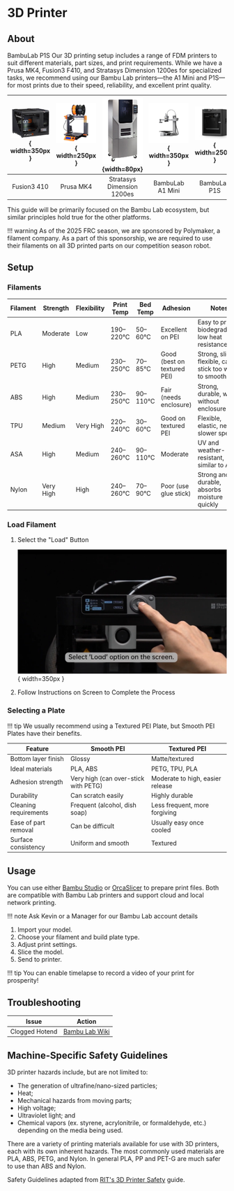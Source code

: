 # 3D Printer

## About

BambuLab P1S
Our 3D printing setup includes a range of FDM printers to suit different materials, part sizes, and print requirements. While we have a Prusa MK4, Fusion3 F410, and Stratasys Dimension 1200es for specialized tasks, we recommend using our Bambu Lab printers—the A1 Mini and P1S—for most prints due to their speed, reliability, and excellent print quality.

| ![Fusion3 410](fusion3_410.png){ width=350px } | ![Prusa MK4](prusa_mk4.png){ width=250px } | ![Stratasys Dimension 1200es](stratasys_dimension_1200es.png){width=80px} | ![BambuLab A1 Mini](bambu_lab_a1_mini.png){ width=350px } | ![BambuLab P1S](bambu_lab_p1s.png){ width=250px } |
|:---:|:---:|:---:|:---:|:---:|
| Fusion3 410 | Prusa MK4 | Stratasys Dimension 1200es | BambuLab A1 Mini | BambuLab P1S |


This guide will be primarily focused on the Bambu Lab ecosystem, but similar principles hold true for the other platforms.

!!! warning 
    As of the 2025 FRC season, we are sponsored by Polymaker, a filament company. As a part of this sponsorship, we are required to use their filaments on all 3D printed parts on our competition season robot. 
## Setup

### Filaments 

| Filament | Strength     | Flexibility | Print Temp | Bed Temp | Adhesion                   | Notes                                                                 |
|----------|--------------|-------------|------------|----------|----------------------------|-----------------------------------------------------------------------|
| PLA| Moderate| Low| 190–220°C  | 50–60°C  | Excellent on PEI| Easy to print, biodegradable, low heat resistance|
| PETG| High| Medium| 230–250°C  | 70–85°C  | Good (best on textured PEI)| Strong, slightly flexible, can stick too well to smooth PEI|
| ABS| High| Medium| 230–250°C  | 90–110°C | Fair (needs enclosure)| Strong, durable, warps without enclosure|
| TPU| Medium| Very High| 220–240°C| 30–60°C| Good on textured PEI| Flexible, elastic, needs slower speeds|
| ASA| High| Medium| 240–260°C| 90–110°C | Moderate| UV and weather-resistant, similar to ABS|
| Nylon| Very High| High| 240–260°C | 70–90°C | Poor (use glue stick) | Strong and durable, absorbs moisture quickly|

### Load Filament

1. Select the "Load" Button
   
    ![Load](assets/bambu_load.png){ width=350px }

2. Follow Instructions on Screen to Complete the Process

### Selecting a Plate

!!! tip 
    We usually recommend using a Textured PEI Plate, but Smooth PEI Plates have their benefits.

| Feature| Smooth PEI| Textured PEI|
|--------------------------|--------------------------------------------------|--------------------------------------------------|
| Bottom layer finish| Glossy| Matte/textured                                   |
| Ideal materials| PLA, ABS| PETG, TPU, PLA                                   |
| Adhesion strength| Very high (can over-stick with PETG)| Moderate to high, easier release|
| Durability| Can scratch easily| Highly durable|
| Cleaning requirements    | Frequent (alcohol, dish soap)| Less frequent, more forgiving|
| Ease of part removal| Can be difficult| Usually easy once cooled|
| Surface consistency| Uniform and smooth| Textured |

## Usage

You can use either [Bambu Studio](https://bambulab.com/en/download/studio) or [OrcaSlicer](https://github.com/SoftFever/OrcaSlicer) to prepare print files. Both are compatible with Bambu Lab printers and support cloud and local network printing.

!!! note 
    Ask Kevin or a Manager for our Bambu Lab account details

1. Import your model.    
2. Choose your filament and build plate type.
3. Adjust print settings.
4. Slice the model.
5. Send to printer.

!!! tip 
    You can enable timelapse to record a video of your print for prosperity! 

## Troubleshooting

| Issue | Action |
| ----- | ------ |
| Clogged Hotend | [Bambu Lab Wiki](https://wiki.bambulab.com/en/x1/troubleshooting/nozzle-clog) | 

## Machine-Specific Safety Guidelines

3D printer hazards include, but are not limited to:

- The generation of ultrafine/nano-sized particles;
- Heat;
- Mechanical hazards from moving parts;
- High voltage;
- Ultraviolet light; and
- Chemical vapors (ex. styrene, acrylonitrile, or formaldehyde, etc.) depending on the media being used.

There are a variety of printing materials available for use with 3D printers, each with its own inherent hazards. The most commonly used materials are PLA, ABS, PETG, and Nylon. In general PLA, PP and PET-G are much safer to use than ABS and Nylon.

Safety Guidelines adapted from [RIT's 3D Printer Safety](https://www.rit.edu/ehs/3-d-printer-safety) guide.